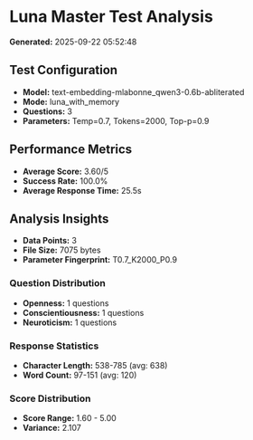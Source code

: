# Luna Master Test Analysis

**Generated:** 2025-09-22 05:52:48

## Test Configuration
- **Model:** text-embedding-mlabonne_qwen3-0.6b-abliterated
- **Mode:** luna_with_memory
- **Questions:** 3
- **Parameters:** Temp=0.7, Tokens=2000, Top-p=0.9

## Performance Metrics
- **Average Score:** 3.60/5
- **Success Rate:** 100.0%
- **Average Response Time:** 25.5s

## Analysis Insights
- **Data Points:** 3
- **File Size:** 7075 bytes
- **Parameter Fingerprint:** T0.7_K2000_P0.9

### Question Distribution
- **Openness:** 1 questions
- **Conscientiousness:** 1 questions
- **Neuroticism:** 1 questions

### Response Statistics
- **Character Length:** 538-785 (avg: 638)
- **Word Count:** 97-151 (avg: 120)

### Score Distribution
- **Score Range:** 1.60 - 5.00
- **Variance:** 2.107
